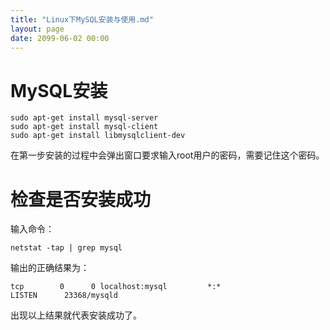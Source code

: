 ```yaml
---
title: "Linux下MySQL安装与使用.md"
layout: page
date: 2099-06-02 00:00
---
```


# MySQL安装
```
sudo apt-get install mysql-server
sudo apt-get install mysql-client
sudo apt-get install libmysqlclient-dev
```
在第一步安装的过程中会弹出窗口要求输入root用户的密码，需要记住这个密码。

# 检查是否安装成功
输入命令：
```
netstat -tap | grep mysql
```
输出的正确结果为：
```
tcp        0      0 localhost:mysql         *:*                     LISTEN      23368/mysqld
```
出现以上结果就代表安装成功了。



